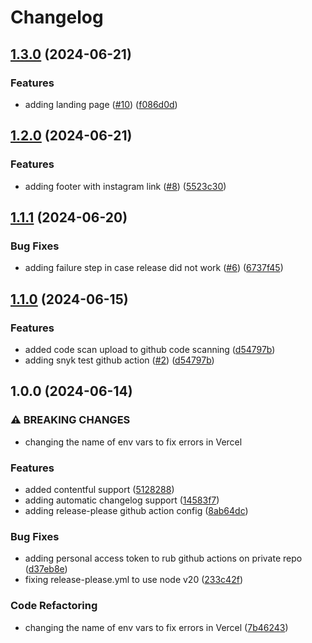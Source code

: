 # Changelog

## [1.3.0](https://github.com/InjstedInc/speech-with-ellie/compare/v1.2.0...v1.3.0) (2024-06-21)


### Features

* adding landing page ([#10](https://github.com/InjstedInc/speech-with-ellie/issues/10)) ([f086d0d](https://github.com/InjstedInc/speech-with-ellie/commit/f086d0d2466b8424ea3f58667532221ed4bf760f))

## [1.2.0](https://github.com/InjstedInc/speech-with-ellie/compare/v1.1.1...v1.2.0) (2024-06-21)


### Features

* adding footer with instagram link ([#8](https://github.com/InjstedInc/speech-with-ellie/issues/8)) ([5523c30](https://github.com/InjstedInc/speech-with-ellie/commit/5523c30ba8f78133412ef80997a383548066b89a))

## [1.1.1](https://github.com/InjstedInc/speech-with-ellie/compare/v1.1.0...v1.1.1) (2024-06-20)


### Bug Fixes

* adding failure step in case release did not work ([#6](https://github.com/InjstedInc/speech-with-ellie/issues/6)) ([6737f45](https://github.com/InjstedInc/speech-with-ellie/commit/6737f450044eedf3237cf8f3f015814d39990981))

## [1.1.0](https://github.com/InjstedInc/speech-with-ellie/compare/v1.0.0...v1.1.0) (2024-06-15)

### Features

- added code scan upload to github code scanning
  ([d54797b](https://github.com/InjstedInc/speech-with-ellie/commit/d54797b1e1a51e94b5523505f737d3b361c51210))
- adding snyk test github action
  ([#2](https://github.com/InjstedInc/speech-with-ellie/issues/2))
  ([d54797b](https://github.com/InjstedInc/speech-with-ellie/commit/d54797b1e1a51e94b5523505f737d3b361c51210))

## 1.0.0 (2024-06-14)

### ⚠ BREAKING CHANGES

- changing the name of env vars to fix errors in Vercel

### Features

- added contentful support
  ([5128288](https://github.com/InjstedInc/speech-with-ellie/commit/5128288173fed29f13445d635fce6b585fe71286))
- adding automatic changelog support
  ([14583f7](https://github.com/InjstedInc/speech-with-ellie/commit/14583f797c191b0f7ada7a00db8a7a0cf7514746))
- adding release-please github action config
  ([8ab64dc](https://github.com/InjstedInc/speech-with-ellie/commit/8ab64dc116630e0857eaefd4daf3fd5bdcb50798))

### Bug Fixes

- adding personal access token to rub github actions on private repo
  ([d37eb8e](https://github.com/InjstedInc/speech-with-ellie/commit/d37eb8e7069acb2f7ce50a386604de2ca1af81c3))
- fixing release-please.yml to use node v20
  ([233c42f](https://github.com/InjstedInc/speech-with-ellie/commit/233c42fc7fea2ef74a44daaa17572b32fce233a3))

### Code Refactoring

- changing the name of env vars to fix errors in Vercel
  ([7b46243](https://github.com/InjstedInc/speech-with-ellie/commit/7b46243b9fc7142250461578f12dc03c675af20f))

